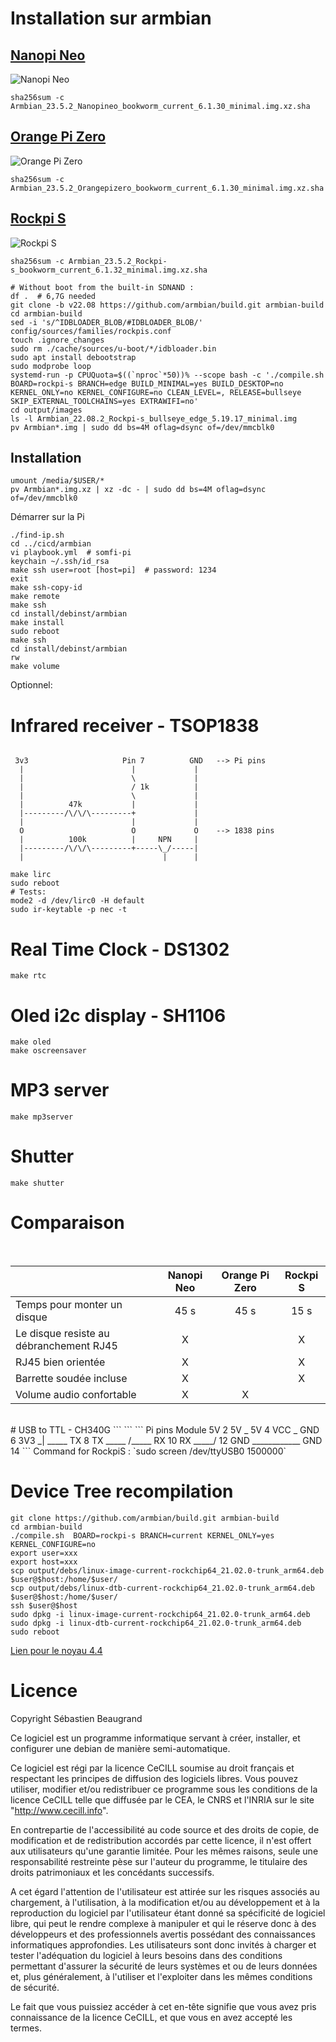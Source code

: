 # Installation sur armbian
## [Nanopi Neo](https://www.armbian.com/nanopi-neo/)
![Nanopi Neo](https://www.armbian.com/wp-content/uploads/2018/02/nanopineo-300x169.png)
```
sha256sum -c Armbian_23.5.2_Nanopineo_bookworm_current_6.1.30_minimal.img.xz.sha
```

## [Orange Pi Zero](https://www.armbian.com/orange-pi-zero/)
![Orange Pi Zero](https://www.armbian.com/wp-content/uploads/2018/02/orangepizero-300x169.png)
```
sha256sum -c Armbian_23.5.2_Orangepizero_bookworm_current_6.1.30_minimal.img.xz.sha
```

## [Rockpi S](https://www.armbian.com/rockpi-s/)
![Rockpi S](https://www.armbian.com/wp-content/uploads/2019/11/rockpi-s-300x169.png)
```
sha256sum -c Armbian_23.5.2_Rockpi-s_bookworm_current_6.1.32_minimal.img.xz.sha

# Without boot from the built-in SDNAND :
df .  # 6,7G needed
git clone -b v22.08 https://github.com/armbian/build.git armbian-build
cd armbian-build
sed -i 's/^IDBLOADER_BLOB/#IDBLOADER_BLOB/' config/sources/families/rockpis.conf
touch .ignore_changes
sudo rm ./cache/sources/u-boot/*/idbloader.bin
sudo apt install debootstrap
sudo modprobe loop
systemd-run -p CPUQuota=$((`nproc`*50))% --scope bash -c './compile.sh BOARD=rockpi-s BRANCH=edge BUILD_MINIMAL=yes BUILD_DESKTOP=no KERNEL_ONLY=no KERNEL_CONFIGURE=no CLEAN_LEVEL=, RELEASE=bullseye SKIP_EXTERNAL_TOOLCHAINS=yes EXTRAWIFI=no'
cd output/images
ls -l Armbian_22.08.2_Rockpi-s_bullseye_edge_5.19.17_minimal.img
pv Armbian*.img | sudo dd bs=4M oflag=dsync of=/dev/mmcblk0
```

## Installation
```
umount /media/$USER/*
pv Armbian*.img.xz | xz -dc - | sudo dd bs=4M oflag=dsync of=/dev/mmcblk0
```
Démarrer sur la Pi
```
./find-ip.sh
cd ../cicd/armbian
vi playbook.yml  # somfi-pi
keychain ~/.ssh/id_rsa
make ssh user=root [host=pi]  # password: 1234
exit
make ssh-copy-id
make remote
make ssh
cd install/debinst/armbian
make install
sudo reboot
make ssh
cd install/debinst/armbian
rw
make volume
```
Optionnel:

# Infrared receiver - TSOP1838
```
```
```
 3v3                     Pin 7          GND   --> Pi pins
  |                        |             |
  |                        \             |
  |                        / 1k          |
  |                        \             |
  |          47k           |             |
  |---------/\/\/\---------+             |
  |                        |             |
  O                        O             O    --> 1838 pins
  |          100k          |     NPN     |
  |---------/\/\/\---------+-----\_/-----|
  |                               |      |
```
```
make lirc
sudo reboot
# Tests:
mode2 -d /dev/lirc0 -H default
sudo ir-keytable -p nec -t
```

# Real Time Clock - DS1302
```
make rtc
```

# Oled i2c display - SH1106
```
make oled
make oscreensaver
```

# MP3 server
```
make mp3server
```

# Shutter
```
make shutter
```

# Comparaison
<br/>

|                                       |Nanopi Neo  |Orange Pi Zero|Rockpi S    |
|---------------------------------------|------------|--------------|------------|
|Temps pour monter un disque            |<center>45 s|<center>45 s  |<center>15 s|
|Le disque resiste au débranchement RJ45|<center>X   |              |<center>X   |
|RJ45 bien orientée                     |<center>X   |              |<center>X   |
|Barrette soudée incluse                |<center>X   |              |<center>X   |
|Volume audio confortable               |<center>X   |<center>X     |            |

<br/>
# USB to TTL - CH340G
```
```
```
                 Pi pins
Module           5V  2
 5V _            5V  4
VCC _            GND 6
3V3 _|     _____ TX  8
 TX _____ /_____ RX  10
 RX _____/           12
GND ____________ GND 14
```
Command for RockpiS : `sudo screen /dev/ttyUSB0 1500000`

# Device Tree recompilation
```
git clone https://github.com/armbian/build.git armbian-build
cd armbian-build
./compile.sh  BOARD=rockpi-s BRANCH=current KERNEL_ONLY=yes KERNEL_CONFIGURE=no
export user=xxx
export host=xxx
scp output/debs/linux-image-current-rockchip64_21.02.0-trunk_arm64.deb $user@$host:/home/$user/
scp output/debs/linux-dtb-current-rockchip64_21.02.0-trunk_arm64.deb $user@$host:/home/$user/
ssh $user@$host
sudo dpkg -i linux-image-current-rockchip64_21.02.0-trunk_arm64.deb
sudo dpkg -i linux-dtb-current-rockchip64_21.02.0-trunk_arm64.deb
sudo reboot
```
[Lien pour le noyau 4.4](kernel_4.4.md)

# Licence

Copyright Sébastien Beaugrand

Ce logiciel est un programme informatique servant à créer, installer, et
configurer une debian de manière semi-automatique.

Ce logiciel est régi par la licence CeCILL soumise au droit français et
respectant les principes de diffusion des logiciels libres. Vous pouvez
utiliser, modifier et/ou redistribuer ce programme sous les conditions
de la licence CeCILL telle que diffusée par le CEA, le CNRS et l'INRIA
sur le site "http://www.cecill.info".

En contrepartie de l'accessibilité au code source et des droits de copie,
de modification et de redistribution accordés par cette licence, il n'est
offert aux utilisateurs qu'une garantie limitée.  Pour les mêmes raisons,
seule une responsabilité restreinte pèse sur l'auteur du programme,  le
titulaire des droits patrimoniaux et les concédants successifs.

A cet égard  l'attention de l'utilisateur est attirée sur les risques
associés au chargement,  à l'utilisation,  à la modification et/ou au
développement et à la reproduction du logiciel par l'utilisateur étant
donné sa spécificité de logiciel libre, qui peut le rendre complexe à
manipuler et qui le réserve donc à des développeurs et des professionnels
avertis possédant  des  connaissances  informatiques approfondies.  Les
utilisateurs sont donc invités à charger  et  tester  l'adéquation  du
logiciel à leurs besoins dans des conditions permettant d'assurer la
sécurité de leurs systèmes et ou de leurs données et, plus généralement,
à l'utiliser et l'exploiter dans les mêmes conditions de sécurité.

Le fait que vous puissiez accéder à cet en-tête signifie que vous avez
pris connaissance de la licence CeCILL, et que vous en avez accepté les
termes.